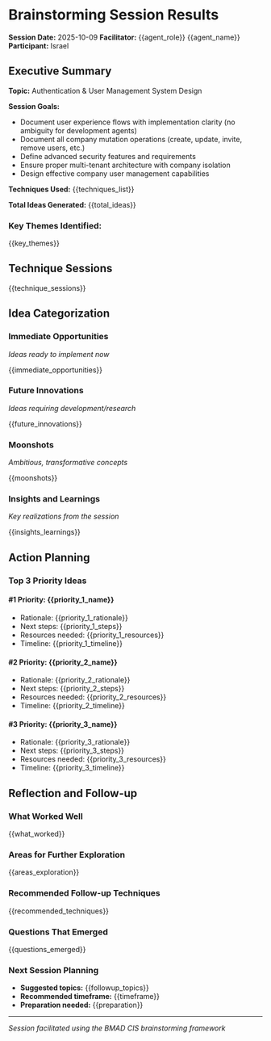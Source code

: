 # Brainstorming Session Results

**Session Date:** 2025-10-09
**Facilitator:** {{agent_role}} {{agent_name}}
**Participant:** Israel

## Executive Summary

**Topic:** Authentication & User Management System Design

**Session Goals:**
- Document user experience flows with implementation clarity (no ambiguity for development agents)
- Document all company mutation operations (create, update, invite, remove users, etc.)
- Define advanced security features and requirements
- Ensure proper multi-tenant architecture with company isolation
- Design effective company user management capabilities

**Techniques Used:** {{techniques_list}}

**Total Ideas Generated:** {{total_ideas}}

### Key Themes Identified:

{{key_themes}}

## Technique Sessions

{{technique_sessions}}

## Idea Categorization

### Immediate Opportunities

_Ideas ready to implement now_

{{immediate_opportunities}}

### Future Innovations

_Ideas requiring development/research_

{{future_innovations}}

### Moonshots

_Ambitious, transformative concepts_

{{moonshots}}

### Insights and Learnings

_Key realizations from the session_

{{insights_learnings}}

## Action Planning

### Top 3 Priority Ideas

#### #1 Priority: {{priority_1_name}}

- Rationale: {{priority_1_rationale}}
- Next steps: {{priority_1_steps}}
- Resources needed: {{priority_1_resources}}
- Timeline: {{priority_1_timeline}}

#### #2 Priority: {{priority_2_name}}

- Rationale: {{priority_2_rationale}}
- Next steps: {{priority_2_steps}}
- Resources needed: {{priority_2_resources}}
- Timeline: {{priority_2_timeline}}

#### #3 Priority: {{priority_3_name}}

- Rationale: {{priority_3_rationale}}
- Next steps: {{priority_3_steps}}
- Resources needed: {{priority_3_resources}}
- Timeline: {{priority_3_timeline}}

## Reflection and Follow-up

### What Worked Well

{{what_worked}}

### Areas for Further Exploration

{{areas_exploration}}

### Recommended Follow-up Techniques

{{recommended_techniques}}

### Questions That Emerged

{{questions_emerged}}

### Next Session Planning

- **Suggested topics:** {{followup_topics}}
- **Recommended timeframe:** {{timeframe}}
- **Preparation needed:** {{preparation}}

---

_Session facilitated using the BMAD CIS brainstorming framework_
